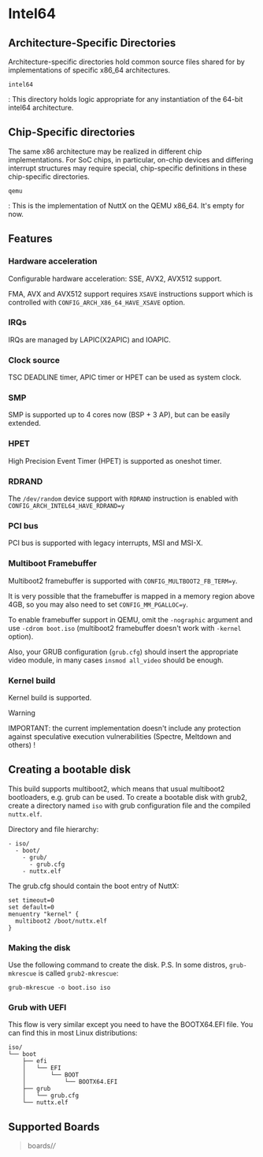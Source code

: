 Intel64
=======

Architecture-Specific Directories
---------------------------------

Architecture-specific directories hold common source files shared for by
implementations of specific x86\_64 architectures.

`intel64`

:   This directory holds logic appropriate for any instantiation of the
    64-bit intel64 architecture.

Chip-Specific directories
-------------------------

The same x86 architecture may be realized in different chip
implementations. For SoC chips, in particular, on-chip devices and
differing interrupt structures may require special, chip-specific
definitions in these chip-specific directories.

`qemu`

:   This is the implementation of NuttX on the QEMU x86\_64. It\'s empty
    for now.

Features
--------

### Hardware acceleration

Configurable hardware acceleration: SSE, AVX2, AVX512 support.

FMA, AVX and AVX512 support requires `XSAVE` instructions support which
is controlled with `CONFIG_ARCH_X86_64_HAVE_XSAVE` option.

### IRQs

IRQs are managed by LAPIC(X2APIC) and IOAPIC.

### Clock source

TSC DEADLINE timer, APIC timer or HPET can be used as system clock.

### SMP

SMP is supported up to 4 cores now (BSP + 3 AP), but can be easily
extended.

### HPET

High Precision Event Timer (HPET) is supported as oneshot timer.

### RDRAND

The `/dev/random` device support with `RDRAND` instruction is enabled
with `CONFIG_ARCH_INTEL64_HAVE_RDRAND=y`

### PCI bus

PCI bus is supported with legacy interrupts, MSI and MSI-X.

### Multiboot Framebuffer

Multiboot2 framebuffer is supported with `CONFIG_MULTBOOT2_FB_TERM=y`.

It is very possible that the framebuffer is mapped in a memory region
above 4GB, so you may also need to set `CONFIG_MM_PGALLOC=y`.

To enable framebuffer support in QEMU, omit the `-nographic` argument
and use `-cdrom boot.iso` (multiboot2 framebuffer doesn\'t work with
`-kernel` option).

Also, your GRUB configuration (`grub.cfg`) should insert the appropriate
video module, in many cases `insmod all_video` should be enough.

### Kernel build

Kernel build is supported.

Warning

IMPORTANT: the current implementation doesn\'t include any protection
against speculative execution vulnerabilities (Spectre, Meltdown and
others) !

Creating a bootable disk
------------------------

This build supports multiboot2, which means that usual multiboot2
bootloaders, e.g. grub can be used. To create a bootable disk with
grub2, create a directory named `iso` with grub configuration file and
the compiled `nuttx.elf`.

Directory and file hierarchy:

    - iso/
      - boot/
        - grub/
          - grub.cfg
        - nuttx.elf

The grub.cfg should contain the boot entry of NuttX:

    set timeout=0
    set default=0
    menuentry "kernel" {
      multiboot2 /boot/nuttx.elf
    }

### Making the disk

Use the following command to create the disk. P.S. In some distros,
`grub-mkrescue` is called `grub2-mkrescue`:

    grub-mkrescue -o boot.iso iso

### Grub with UEFI

This flow is very similar except you need to have the BOOTX64.EFI file.
You can find this in most Linux distributions:

    iso/
    └── boot
        ├── efi
        │   └── EFI
        │       └── BOOT
        │           └── BOOTX64.EFI
        ├── grub
        │   └── grub.cfg
        └── nuttx.elf

Supported Boards
----------------

> boards/*/*
